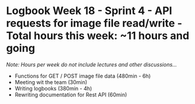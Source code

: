 # Logbook Week 18 - Sprint 4 - API requests for image file read/write - Total hours this week: ~11 hours and going
*Note: Hours per week do not include lectures and other discussions...* 
  - Functions for GET / POST image file data (480min - 6h)
  - Meeting wit the team (30min)
  - Writing logbooks (380min - 4h)
  - Rewriting documentation for Rest API (60min)
